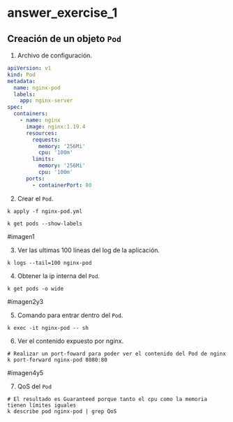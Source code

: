# answer_exercise_1

## Creación de un objeto `Pod`

1. Archivo de configuración.

```yml
apiVersion: v1
kind: Pod
metadata:
  name: nginx-pod
  labels:
    app: nginx-server
spec:
  containers:
    - name: nginx
      image: nginx:1.19.4
      resources:
        requests:
          memory: '256Mi'
          cpu: '100m'
        limits:
          memory: '256Mi'
          cpu: '100m'
      ports:
        - containerPort: 80
```

2. Crear el `Pod`.

```
k apply -f nginx-pod.yml

k get pods --show-labels
```

#imagen1

3. Ver las ultimas 100 líneas del log de la aplicación.

```
k logs --tail=100 nginx-pod
```

4. Obtener la ip interna del `Pod`.

```
k get pods -o wide
```

#imagen2y3

5. Comando para entrar dentro del `Pod`.

```
k exec -it nginx-pod -- sh
```

6. Ver el contenido expuesto por nginx.

```
# Realizar un port-foward para poder ver el contenido del Pod de nginx
k port-forward nginx-pod 8080:80
```

#imagen4y5

7. QoS del `Pod`

```
# El resultado es Guaranteed porque tanto el cpu como la memoria tienen límites iguales
k describe pod nginx-pod | grep QoS
```
